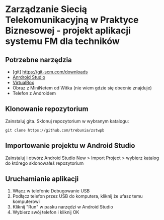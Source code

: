 # Zarządzanie Siecią Telekomunikacyjną w Praktyce Biznesowej - projekt aplikacji systemu FM dla techników

## Potrzebne narzędzia

* [git] https://git-scm.com/downloads
* [Anrdroid Studio](https://developer.android.com/studio/)
* [VirtualBox](https://www.virtualbox.org/wiki/Downloads)
* Obraz z MiniNetem od Witka (nie wiem gdzie się obecnie znajduje)
* Telefon z Androidem

## Klonowanie repozytorium

Zainstaluj gita.
Sklonuj repozytorium w wybranym katalogu:
```
git clone https://github.com/trebunia/zstwpb
```
## Importowanie projektu w Android Studio

Zainstaluj i otwórz Android Studio
New > Import Project > wybierz katalog do którego sklonowałeś repozytorium

## Uruchamianie aplikacji

1. Włącz w telefonie Debugowanie USB
2. Podłącz telefon przez USB do komputera, kliknij że ufasz temu komputerowi
3. Kliknij "Run" w pasku narzędzi w Android Studio
4. Wybierz swój telefon i kliknij OK

